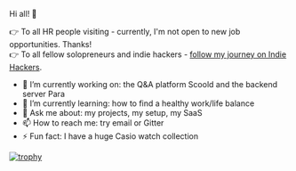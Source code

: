 Hi all! 👋

👉 To all HR people visiting - currently, I'm not open to new job opportunities. Thanks!<br>
👉 To all fellow solopreneurs and indie hackers - [follow my journey on Indie Hackers](https://www.indiehackers.com/albogdano).

- 🔭 I’m currently working on: the Q&A platform Scoold and the backend server Para
- 🌱 I’m currently learning: how to find a healthy work/life balance
- 💬 Ask me about: my projects, my setup, my SaaS
- 📫 How to reach me: try email or Gitter
- ⚡ Fun fact: I have a huge Casio watch collection

[![trophy](https://github-profile-trophy.vercel.app/?username=albogdano)](https://github.com/ryo-ma/github-profile-trophy)

<!--
**This** is my ✨ _special_ ✨ repository

- 🔭 I’m currently working on: my tamper
- 🌱 I’m currently learning: parenting
- 👯 I’m looking to collaborate on: your lego build
- 🤔 I’m looking for help with: my mental health
- 💬 Ask me about: politics
- 📫 How to reach me: try email
- 😄 Pronouns: me/us
- ⚡ Fun fact: I ain't fun
-->
